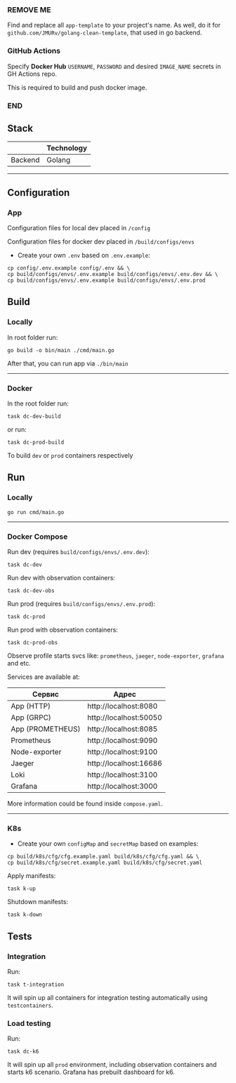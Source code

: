 ### REMOVE ME

Find and replace all `app-template` to your project's name.
As well, do it for `github.com/JMURv/golang-clean-template`, that used in go backend.

### GitHub Actions
Specify **Docker Hub** `USERNAME`, `PASSWORD` and desired `IMAGE_NAME` secrets in GH Actions repo.

This is required to build and push docker image.
### END

## Stack
|          | Technology |
|----------|------------|
| Backend  | Golang     |

---
## Configuration
### App
Configuration files for local dev placed in `/config`

Configuration files for docker dev placed in `/build/configs/envs`
- Create your own `.env` based on `.env.example`:
```shell
cp config/.env.example config/.env && \
cp build/configs/envs/.env.example build/configs/envs/.env.dev && \
cp build/configs/envs/.env.example build/configs/envs/.env.prod
```

## Build
### Locally
In root folder run:
```shell
go build -o bin/main ./cmd/main.go
```
After that, you can run app via `./bin/main`
___

### Docker
In the root folder run:
```shell
task dc-dev-build
```

or run:
```shell
task dc-prod-build
```

To build `dev` or `prod` containers respectively

## Run
### Locally
```shell
go run cmd/main.go
```

___

### Docker Compose
Run dev (requires `build/configs/envs/.env.dev`):
```shell
task dc-dev
```

Run dev with observation containers:
```shell
task dc-dev-obs
```

Run prod (requires `build/configs/envs/.env.prod`):
```shell
task dc-prod
```

Run prod with observation containers:
```shell
task dc-prod-obs
```

Observe profile starts svcs like: `prometheus`, `jaeger`, `node-exporter`, `grafana` and etc.

Services are available at:

| Сервис           | Адрес                  |
|------------------|------------------------|
| App (HTTP)       | http://localhost:8080  |
| App (GRPC)       | http://localhost:50050 |
| App (PROMETHEUS) | http://localhost:8085  |
| Prometheus       | http://localhost:9090  |
| Node-exporter    | http://localhost:9100  |
| Jaeger           | http://localhost:16686 |
| Loki             | http://localhost:3100  |
| Grafana          | http://localhost:3000  |

More information could be found inside `compose.yaml`.

___

### K8s

- Create your own `configMap` and `secretMap` based on examples:
```shell
cp build/k8s/cfg/cfg.example.yaml build/k8s/cfg/cfg.yaml && \
cp build/k8s/cfg/secret.example.yaml build/k8s/cfg/secret.yaml 
```

Apply manifests:
```shell
task k-up
```

Shutdown manifests:
```shell
task k-down
```

## Tests
### Integration
Run:
```shell
task t-integration
```
It will spin up all containers for integration testing automatically using `testcontainers`.

### Load testing 
Run:
```shell
task dc-k6
```

It will spin up all `prod` environment, including observation containers and starts k6 scenario.
Grafana has prebuilt dashboard for k6.
